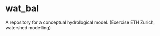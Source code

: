 # wat_bal
A repository for a conceptual hydrological model. (Exercise ETH Zurich, watershed modelling)
